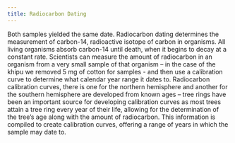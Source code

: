 ```yaml
---
title: Radiocarbon Dating
---
```


Both samples yielded the same date. Radiocarbon dating determines the measurement of carbon-14, radioactive isotope of carbon in organisms. All living organisms absorb carbon-14 until death, when it begins to decay at a constant rate. Scientists can measure the amount of radiocarbon in an organism from a very small sample of that organism – in the case of the khipu we removed 5 mg of cotton for samples -  and then use a calibration curve to determine what calendar year range it dates to. Radiocarbon calibration curves, there is one for the northern hemisphere and another for the southern hemisphere are developed from known ages – tree rings have been an important source for developing calibration curves as most trees attain a tree ring every year of their life, allowing for the determination of the tree’s age along with the amount of radiocarbon. This information is compiled to create calibration curves, offering a range of years in which the sample may date to.
